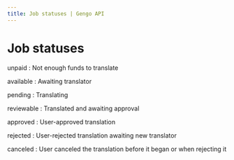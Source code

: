 ```yaml
---
title: Job statuses | Gengo API
---
```


# Job statuses

unpaid
: Not enough funds to translate

available
: Awaiting translator

pending
: Translating

reviewable
: Translated and awaiting approval

approved
: User-approved translation

rejected
: User-rejected translation awaiting new translator

canceled
: User canceled the translation before it began or when rejecting it
